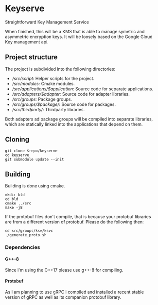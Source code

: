 # Keyserve
Straightforward Key Management Service

When finished, this will be a KMS that is able to manage symetric and asymmetric
encryption keys. It will be loosely based on the Google Gloud Key management
api.

## Project structure

The project is subdivided into the following directories:

* */src/script:* Helper scripts for the project.
* */src/modules:* Cmake modules.
* */src/applications/$application:* Source code for separate applications.
* */src/adapters/$adapter:* Source code for adapter libraries.
* */src/groups:* Package groups.
* */src/groups/$package/*: Source code for packages.
* */src/thirdparty/*: Thirdparty libraries.

Both adapters ad package groups will be compiled into separate libraries,
which are statically linked into the applications that depend on them.

## Cloning

```
git clone $repo/keyserve
cd keyserve
git submodule update --init
```

## Building

Building is done using cmake.

```
mkdir bld
cd bld
cmake ../src
make -j8
```

If the protobuf files don't compile, that is because your protobuf libraries
are from a different version of protobuf. Please do the following then:

```
cd src/groups/ksv/ksvc
./generate_proto.sh
```

### Dependencies

#### G++-8

Since I'm using the C++17 please use g++-8 for compiling.

#### Protobuf

As I am planning to use gRPC I compiled and installed a recent stable version of gRPC
as well as its companion protobuf library.

